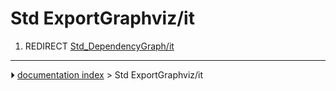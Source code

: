 # Std ExportGraphviz/it
1.  REDIRECT [Std_DependencyGraph/it](Std_DependencyGraph/it.md)



---
⏵ [documentation index](../README.md) > Std ExportGraphviz/it
